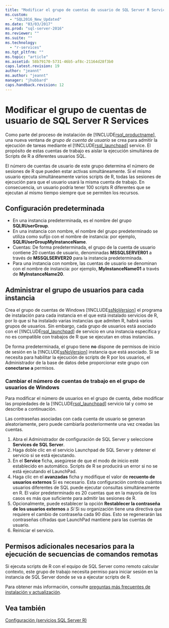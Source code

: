 ```yaml
---
title: "Modificar el grupo de cuentas de usuario de SQL Server R Services | Microsoft Docs"
ms.custom: 
  - "SQL2016_New_Updated"
ms.date: "03/03/2017"
ms.prod: "sql-server-2016"
ms.reviewer: ""
ms.suite: ""
ms.technology: 
  - "r-services"
ms.tgt_pltfrm: ""
ms.topic: "article"
ms.assetid: 58b79170-5731-46b5-af8c-21164d28f3b0
caps.latest.revision: 19
author: "jeannt"
ms.author: "jeannt"
manager: "jhubbard"
caps.handback.revision: 12
---
```

# Modificar el grupo de cuentas de usuario de SQL Server R Services
  Como parte del proceso de instalación de [!INCLUDE[rsql_productname](../../includes/rsql-productname-md.md)], una nueva ventana de *grupo de cuenta de usuario* se crea para admitir la ejecución de tareas mediante el [!INCLUDE[rsql_launchpad](../../includes/rsql-launchpad-md.md)] service. El propósito de estas cuentas de trabajo es aislar la ejecución simultánea de Scripts de R a diferentes usuarios SQL.
  
  El número de cuentas de usuario de este grupo determina el número de sesiones de R que pueden estar activas simultáneamente.   Si el mismo usuario ejecuta simultáneamente varios scripts de R, todas las sesiones de ejecución para que el usuario usará la misma cuenta de trabajo. En consecuencia, un usuario podría tener 100 scripts R diferentes que se ejecutan al mismo tiempo siempre que se permiten los recursos.

## Configuración predeterminada   
-   En una instancia predeterminada, es el nombre del grupo **SQLRUserGroup**. 
-   En una instancia con nombre, el nombre del grupo predeterminado se utiliza como sufijo con el nombre de instancia: por ejemplo, **SQLRUserGroupMyInstanceName**. 
-   Cuentas: De forma predeterminada, el grupo de la cuenta de usuario contiene 20 cuentas de usuario, denominadas **MSSQLSERVER01** a través de **MSSQLSERVER20** para la instancia predeterminada.  
-   Para una instancia con nombre, las cuentas de usuario se denominan con el nombre de instancia: por ejemplo, **MyInstanceName01** a través de **MyInstanceName20**.  


## Administrar el grupo de usuarios para cada instancia
Crea el grupo de cuentas de Windows [!INCLUDE[ssNoVersion](../../includes/ssnoversion-md.md)] el programa de instalación para cada instancia en el que está instalado servicios de R, por lo que si ha instalado varias instancias que admiten R, habrá varios grupos de usuarios.
Sin embargo, cada grupo de usuarios está asociado con el [!INCLUDE[rsql_launchpad](../../includes/rsql-launchpad-md.md)] de servicio en una instancia específica y no es compatible con trabajos de R que se ejecutan en otras instancias.

De forma predeterminada, el grupo tiene **no** dispone de permisos de inicio de sesión en la [!INCLUDE[ssNoVersion](../../includes/ssnoversion-md.md)] instancia que está asociado. Si se necesita para habilitar la ejecución de scripts de R por los usuarios, el Administrador de la base de datos debe proporcionar este grupo con **conectarse a** permisos.  

### Cambiar el número de cuentas de trabajo en el grupo de usuarios de Windows

Para modificar el número de usuarios en el grupo de cuenta, debe modificar las propiedades de la [!INCLUDE[rsql_launchpad](../../includes/rsql-launchpad-md.md)] servicio tal y como se describe a continuación.  
  
Las contraseñas asociadas con cada cuenta de usuario se generan aleatoriamente, pero puede cambiarla posteriormente una vez creadas las cuentas.  
  
1. Abra el Administrador de configuración de SQL Server y seleccione **Services de SQL Server**.
2. Haga doble clic en el servicio Launchpad de SQL Server y detener el servicio si se está ejecutando. 
3.  En el **Service** ficha, asegúrese de que el modo de inicio esté establecido en automático. Scripts de R se producirá un error si no se está ejecutando el LaunchPad.
4.  Haga clic en el **avanzadas** ficha y modifique el valor de **recuento de usuarios externos** Si es necesario. Esta configuración controla cuántos usuarios diferentes de SQL puede ejecutar consultas simultáneamente en R. El valor predeterminado es 20 cuentas que en la mayoría de los casos es más que suficiente para admitir las sesiones de R.
5. Opcionalmente, puede establecer la opción **Restablecer la contraseña de los usuarios externos** a _Sí_ Si su organización tiene una directiva que requiere el cambio de contraseña cada 90 días. Esto se regenerarán las contraseñas cifradas que LaunchPad mantiene para las cuentas de usuario.    
6.  Reiniciar el servicio.  

## Permisos adicionales necesarios para la ejecución de secuencias de comandos remotas
Si ejecuta scripts de R con el equipo de SQL Server como remoto calcular contexto, este grupo de trabajo necesita permiso para iniciar sesión en la instancia de SQL Server donde se va a ejecutar scripts de R.

Para obtener más información, consulte [preguntas más frecuentes de instalación y actualización](../../advanced-analytics/r-services/upgrade-and-installation-faq-sql-server-r-services.md). 

  
## Vea también  
 [Configuración (servicios SQL Server R)](../../advanced-analytics/r-services/configuration-sql-server-r-services.md)
  